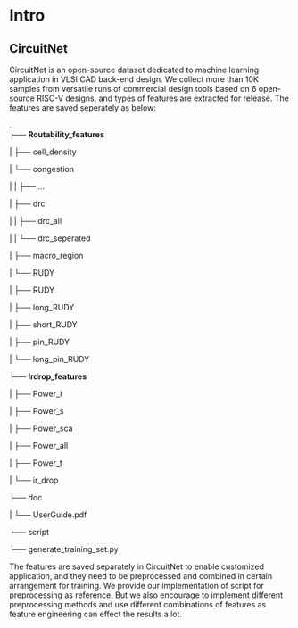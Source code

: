 # Intro

## CircuitNet

CircuitNet is an open-source dataset dedicated to machine learning application in VLSI CAD back-end design. We collect more than 10K samples from versatile runs of commercial design tools based on 6 open-source RISC-V designs, and types of features are extracted for release. The features are saved seperately as below:


.               
├── **Routability_features**  

| ├── cell_density

| └── congestion

| | ├── ...

<!-- | | ├── congestion_early_global_routing

| | | ├── overflow_based

| | | | ├── congestion_eGR_horizontal_overflow

| | | | └── congestion_eGR_vertical_overflow

| | | └── utilization_based

| | |   ├── congestion_eGR_horizontal_util

| | |   └── congestion_eGR_vertical_util

| | └── congestion_global_routing

| |   ├── overflow_based

| |   | ├── congestion_GR_horizontal_overflow

| |   | └── congestion_GR_vertical_overflow

| |   └── utilization_based

| |     ├── congestion_GR_horizontal_util

| |     └── congestion_GR_vertical_util -->

| ├── drc

| | ├── drc_all

| | └── drc_seperated

| ├── macro_region

| └── RUDY

|   ├── RUDY

|   ├── long_RUDY

|   ├── short_RUDY

|   ├── pin_RUDY

|   └── long_pin_RUDY

├── **Irdrop_features**  

| ├── Power_i

| ├── Power_s

| ├── Power_sca

| ├── Power_all

| ├── Power_t

| └── ir_drop

├── doc

| └── UserGuide.pdf  

└── script  

  └── generate_training_set.py

<!-- <pre class="folder-tree">
  Routability_features
    cell_density
    congestion
      congestion_early_global_routing
        overflow_based
          congestion_eGR_horizontal_overflow
          congestion_eGR_vertical_overflow
        utilization_based
          congestion_eGR_horizontal_util
          congestion_eGR_vertical_util
      congestion_global_routing
        overflow_based
          congestion_GR_horizontal_overflow
          congestion_GR_vertical_overflow
        utilization_based
          congestion_GR_horizontal_util
          congestion_GR_vertical_util
    drc
      drc_all
      drc_seperated
    macro_region
    RUDY
      RUDY
      long_RUDY
      short_RUDY
      pin_RUDY
      long_pin_RUDY
  Irdrop_features
    Power
      Power_i
      Power_s
      Power_sca
      Power_all
      Power_t
    ir_drop
    doc
      UserGuide.pdf  
  script
    code
    generate_training_set.py
</pre> -->


The features  are saved separately in CircuitNet to enable customized application, and they need to be preprocessed and combined in certain arrangement for training. We provide our implementation of script for preprocessing as reference. But we also encourage to implement different preprocessing methods and use different combinations of features as feature engineering can effect the results a lot.

<!-- To evaluate the dataset, we have implement 7 models on 3 tasks, i.e. congestion prediction, DRC violations prediction, IR drop prediction. The implemention code is also open-sourced, and we also provide script for generating traing set in these experiments so that you will be able to reproduce our results. On the other hand, you can use the script as guide for implementing your own method. -->



<!-- <script src="./folder-tree.js"></script>
  <script>
    var elements = document.getElementsByClassName('folder-tree'),
        length = elements.length;

    for (var i = length - 1; i >= 0; --i) {
      var node = elements[i],
          container = document.createElement('span');
      container.innerHTML = folderTree(node.innerHTML);

      node.parentNode.replaceChild(container.firstChild, node);
    }
  </script>
</body> -->